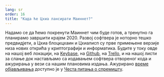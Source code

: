 ```yaml
---
lang: sr
order: 16
title: "Када ће Цхиа лансирати Маиннет?"
---
```


Надамо се да ћемо покренути Маиннет чим буде готов, а тренутно га планирамо завршити крајем 2020. Развој софтвера је ноторно тешко предвидјети, а Цхиа блоцкцхаин и Цхиалисп су прве примењене верзије низа нових открића у криптографији и информатика. Будите у току овде на нашој веб локацији, на [Keybase](https://keybase.io/team/chia_network.public), на [Github](https://github.com/Chia-Network/), на [Trello](https://trello.com/b/ZuNx7sET/engineering-core), и на нашој листи за слање док настављамо са издавањем софтвера отвореног кода и ажурирања у вези са нашим плановима издања. Ажурирано [време објављивања](https://github.com/Chia-Network/chia-blockchain/wiki/FAQ#when-mainnet) доступно је у [Честа питања о спремишту](https://github.com/Chia-Network/chia-blockchain/wiki/FAQ).
